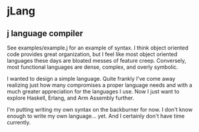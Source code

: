 # jLang
## j language compiler

See examples/example.j for an example of syntax. 
I think object oriented code provides great organization, but I feel like most object oriented languages these
days are bloated messes of feature creep. 
Conversely, most functional languages are dense, complex, and overly symbolic.

I wanted to design a simple language. Quite frankly I've come away realizing just how many compromises a proper
language needs and with a much greater appreciation for the languages I use.
Now I just want to explore Haskell, Erlang, and Arm Assembly further. 

I'm putting writing my own syntax on the backburner for now. I don't know enough to write my own language... yet. 
And I certainly don't have time currently.
